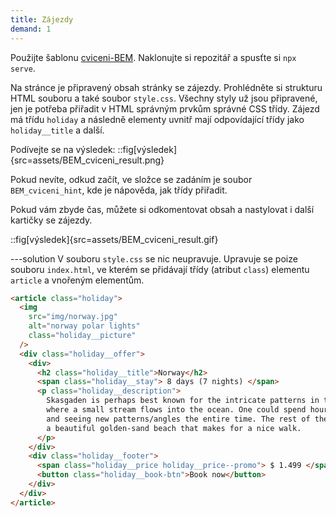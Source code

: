 ```yaml
---
title: Zájezdy
demand: 1
---
```


Použijte šablonu [cviceni-BEM](https://github.com/Czechitas-podklady-WEB/cviceni-BEM).
Naklonujte si repozitář a spusťte si `npx serve`.

Na stránce je připravený obsah stránky se zájezdy. Prohlédněte si strukturu HTML souboru a také soubor `style.css`.
Všechny styly už jsou připravené, jen je potřeba přiřadit v HTML správným prvkům správné CSS třídy. Zájezd má třídu `holiday` a následně elementy uvnitř mají odpovídající třídy jako `holiday__title` a další.

Podívejte se na výsledek:
::fig[výsledek]{src=assets/BEM_cviceni_result.png}

Pokud nevíte, odkud začít, ve složce se zadáním je soubor `BEM_cviceni_hint`, kde je nápověda, jak třídy přiřadit.

Pokud vám zbyde čas, můžete si odkomentovat obsah a nastylovat i další kartičky se zájezdy.

::fig[výsledek]{src=assets/BEM_cviceni_result.gif}

---solution
V souboru `style.css` se nic neupravuje. Upravuje se poize souboru `index.html`, ve kterém se přidávají třídy (atribut `class`) elementu `article` a vnořeným elementům.

```html
<article class="holiday">
  <img
    src="img/norway.jpg"
    alt="norway polar lights"
    class="holiday__picture"
  />
  <div class="holiday__offer">
    <div>
      <h2 class="holiday__title">Norway</h2>
      <span class="holiday__stay"> 8 days (7 nights) </span>
      <p class="holiday__description">
        Skasgaden is perhaps best known for the intricate patterns in the sand
        where a small stream flows into the ocean. One could spend hours walking
        and seeing new patterns/angles the entire time. The rest of the beach is
        a beautiful golden-sand beach that makes for a nice walk.
      </p>
    </div>
    <div class="holiday__footer">
      <span class="holiday__price holiday__price--promo"> $ 1.499 </span>
      <button class="holiday__book-btn">Book now</button>
    </div>
  </div>
</article>
```

